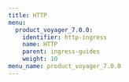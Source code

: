```yaml
---
title: HTTP
menu:
  product_voyager_7.0.0:
    identifier: http-ingress
    name: HTTP
    parent: ingress-guides
    weight: 10
menu_name: product_voyager_7.0.0
---
```


